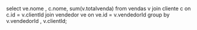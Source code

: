 select ve.nome , c.nome, sum(v.totalvenda) from vendas v
join cliente c on c.id = v.clientId
join vendedor ve on ve.id = v.vendedorId
group by v.vendedorId , v.clientId;